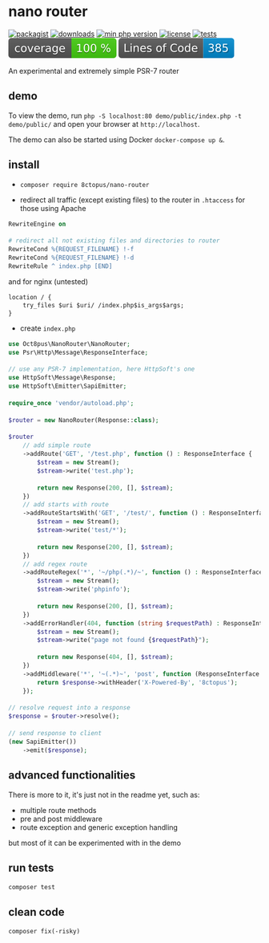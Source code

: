 # nano router

[![packagist](http://poser.pugx.org/8ctopus/nano-router/v)](https://packagist.org/packages/8ctopus/nano-router)
[![downloads](http://poser.pugx.org/8ctopus/nano-router/downloads)](https://packagist.org/packages/8ctopus/nano-router)
[![min php version](http://poser.pugx.org/8ctopus/nano-router/require/php)](https://packagist.org/packages/8ctopus/nano-router)
[![license](http://poser.pugx.org/8ctopus/nano-router/license)](https://packagist.org/packages/8ctopus/nano-router)
[![tests](https://github.com/8ctopus/nano-router/actions/workflows/tests.yml/badge.svg)](https://github.com/8ctopus/nano-router/actions/workflows/tests.yml)
![code coverage badge](https://raw.githubusercontent.com/8ctopus/nano-router/image-data/coverage.svg)
![lines of code](https://raw.githubusercontent.com/8ctopus/nano-router/image-data/lines.svg)

An experimental and extremely simple PSR-7 router

## demo

To view the demo, run `php -S localhost:80 demo/public/index.php -t demo/public/` and open your browser at `http://localhost`.

The demo can also be started using Docker `docker-compose up &`.

## install

- `composer require 8ctopus/nano-router`

- redirect all traffic (except existing files) to the router in `.htaccess` for those using Apache

```apache
RewriteEngine on

# redirect all not existing files and directories to router
RewriteCond %{REQUEST_FILENAME} !-f
RewriteCond %{REQUEST_FILENAME} !-d
RewriteRule ^ index.php [END]
```

and for nginx (untested)

```nginx
location / {
    try_files $uri $uri/ /index.php$is_args$args;
}
```

- create `index.php`

```php
use Oct8pus\NanoRouter\NanoRouter;
use Psr\Http\Message\ResponseInterface;

// use any PSR-7 implementation, here HttpSoft's one
use HttpSoft\Message\Response;
use HttpSoft\Emitter\SapiEmitter;

require_once 'vendor/autoload.php';

$router = new NanoRouter(Response::class);

$router
    // add simple route
    ->addRoute('GET', '/test.php', function () : ResponseInterface {
        $stream = new Stream();
        $stream->write('test.php');

        return new Response(200, [], $stream);
    })
    // add starts with route
    ->addRouteStartsWith('GET', '/test/', function () : ResponseInterface {
        $stream = new Stream();
        $stream->write('test/*');

        return new Response(200, [], $stream);
    })
    // add regex route
    ->addRouteRegex('*', '~/php(.*)/~', function () : ResponseInterface {
        $stream = new Stream();
        $stream->write('phpinfo');

        return new Response(200, [], $stream);
    })
    ->addErrorHandler(404, function (string $requestPath) : ResponseInterface {
        $stream = new Stream();
        $stream->write("page not found {$requestPath}");

        return new Response(404, [], $stream);
    })
    ->addMiddleware('*', '~(.*)~', 'post', function (ResponseInterface $response) : ResponseInterface {
        return $response->withHeader('X-Powered-By', '8ctopus');
    });

// resolve request into a response
$response = $router->resolve();

// send response to client
(new SapiEmitter())
    ->emit($response);
```

## advanced functionalities

There is more to it, it's just not in the readme yet, such as:

- multiple route methods
- pre and post middleware
- route exception and generic exception handling

but most of it can be experimented with in the demo

## run tests

    composer test

## clean code

    composer fix(-risky)
